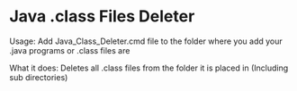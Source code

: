 # Java .class Files Deleter

Usage:
Add Java_Class_Deleter.cmd file to the folder where you add your .java programs or .class files are

What it does:
Deletes all .class files from the folder it is placed in (Including sub directories)
